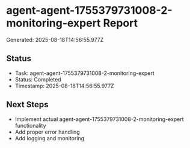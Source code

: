 # agent-agent-1755379731008-2-monitoring-expert Report

Generated: 2025-08-18T14:56:55.977Z

## Status
- Task: agent-agent-1755379731008-2-monitoring-expert
- Status: Completed
- Timestamp: 2025-08-18T14:56:55.977Z

## Next Steps
- Implement actual agent-agent-1755379731008-2-monitoring-expert functionality
- Add proper error handling
- Add logging and monitoring
